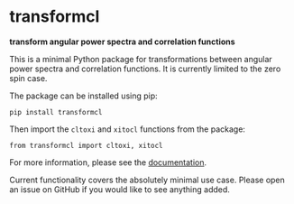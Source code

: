 
transformcl
===========

**transform angular power spectra and correlation functions**

This is a minimal Python package for transformations between angular power
spectra and correlation functions.  It is currently limited to the zero spin
case.

The package can be installed using pip:

    pip install transformcl

Then import the `cltoxi` and `xitocl` functions from the package:

    from transformcl import cltoxi, xitocl

For more information, please see the [documentation].

Current functionality covers the absolutely minimal use case.  Please open an
issue on GitHub if you would like to see anything added.

[documentation]: https://cltools.readthedocs.io/transformcl/
